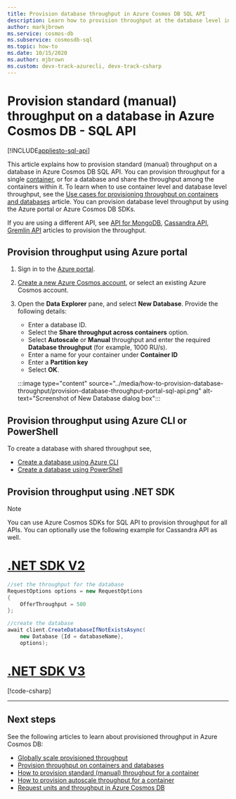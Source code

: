 ```yaml
---
title: Provision database throughput in Azure Cosmos DB SQL API
description: Learn how to provision throughput at the database level in Azure Cosmos DB SQL API using Azure portal, CLI, PowerShell and various other SDKs. 
author: markjbrown
ms.service: cosmos-db
ms.subservice: cosmosdb-sql
ms.topic: how-to
ms.date: 10/15/2020
ms.author: mjbrown 
ms.custom: devx-track-azurecli, devx-track-csharp
---
```


# Provision standard (manual) throughput on a database in Azure Cosmos DB - SQL API
[!INCLUDE[appliesto-sql-api](../includes/appliesto-sql-api.md)]

This article explains how to provision standard (manual) throughput on a database in Azure Cosmos DB SQL API. You can provision throughput for a single [container](how-to-provision-container-throughput.md), or for a database and share the throughput among the containers within it. To learn when to use container level and database level throughput, see the [Use cases for provisioning throughput on containers and databases](../set-throughput.md) article. You can provision database level throughput by using the Azure portal or Azure Cosmos DB SDKs.

If you are using a different API, see [API for MongoDB](../mongodb/how-to-provision-throughput-mongodb.md), [Cassandra API](../cassandra/how-to-provision-throughput-cassandra.md), [Gremlin API](../graph/how-to-provision-throughput-gremlin.md) articles to provision the throughput.

## Provision throughput using Azure portal

1. Sign in to the [Azure portal](https://portal.azure.com/).

1. [Create a new Azure Cosmos account](create-sql-api-dotnet.md#create-account), or select an existing Azure Cosmos account.

1. Open the **Data Explorer** pane, and select **New Database**. Provide the following details:

   * Enter a database ID.
   * Select the **Share throughput across containers** option.
   * Select **Autoscale** or **Manual** throughput and enter the required **Database throughput** (for example, 1000 RU/s).
   * Enter a name for your container under **Container ID**
   * Enter a **Partition key**
   * Select **OK**.

    :::image type="content" source="../media/how-to-provision-database-throughput/provision-database-throughput-portal-sql-api.png" alt-text="Screenshot of New Database dialog box":::

## Provision throughput using Azure CLI or PowerShell

To create a database with shared throughput see,

* [Create a database using Azure CLI](manage-with-cli.md#create-a-database-with-shared-throughput)
* [Create a database using PowerShell](manage-with-powershell.md#create-db-ru)

## Provision throughput using .NET SDK

> [!Note]
> You can use Azure Cosmos SDKs for SQL API to provision throughput for all APIs. You can optionally use the following example for Cassandra API as well.

# [.NET SDK V2](#tab/dotnetv2)

```csharp
//set the throughput for the database
RequestOptions options = new RequestOptions
{
    OfferThroughput = 500
};

//create the database
await client.CreateDatabaseIfNotExistsAsync(
    new Database {Id = databaseName},  
    options);
```

# [.NET SDK V3](#tab/dotnetv3)

[!code-csharp[](~/samples-cosmosdb-dotnet-v3/Microsoft.Azure.Cosmos/tests/Microsoft.Azure.Cosmos.Tests/SampleCodeForDocs/DatabaseDocsSampleCode.cs?name=DatabaseCreateWithThroughput)]

---

## Next steps

See the following articles to learn about provisioned throughput in Azure Cosmos DB:

* [Globally scale provisioned throughput](../request-units.md)
* [Provision throughput on containers and databases](../set-throughput.md)
* [How to provision standard (manual) throughput for a container](how-to-provision-container-throughput.md)
* [How to provision autoscale throughput for a container](how-to-provision-autoscale-throughput.md)
* [Request units and throughput in Azure Cosmos DB](../request-units.md)